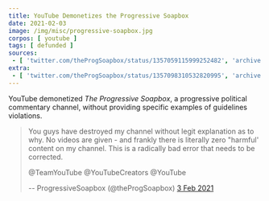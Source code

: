```yaml
---
title: YouTube Demonetizes the Progressive Soapbox
date: 2021-02-03
image: /img/misc/progressive-soapbox.jpg
corpos: [ youtube ]
tags: [ defunded ]
sources:
 - [ 'twitter.com/theProgSoapbox/status/1357059115999252482', 'archive.is/BjkyX' ]
extra:
 - [ 'twitter.com/theProgSoapbox/status/1357098310532820995', 'archive.is/YRkWV' ]
---
```


YouTube demonetized _The Progressive Soapbox_, a progressive
political commentary channel, without providing specific examples of guidelines
violations.

> You guys have destroyed my channel without legit explanation as to why. No
> videos are given - and frankly there is literally zero "harmful' content on
> my channel. This is a radically bad error that needs to be corrected.
>
> @TeamYouTube @YouTubeCreators @YouTube
>
> -- ProgressiveSoapbox (@theProgSoapbox) [3 Feb 2021](https://archive.is/BjkyX)
